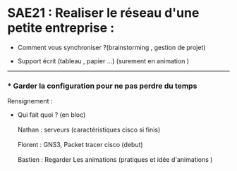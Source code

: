 # SAE21 : Realiser le réseau d'une petite entreprise :

* Comment vous synchroniser ?(brainstorming , gestion de projet)


* Support écrit (tableau , papier ...) (surement en animation )
****
### * Garder la configuration pour ne pas perdre du temps 

Rensignement : 
* Qui fait quoi ? (en bloc)
<br><br>
Nathan : serveurs (caractéristiques cisco si finis)
<br><br>
Florent : GNS3, Packet tracer cisco (debut) 
<br><br>
Bastien : Regarder Les animations (pratiques et idée d'animations )